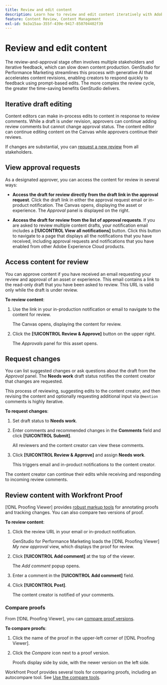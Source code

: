 ```yaml
---
title: Review and edit content
description: Learn how to review and edit content iteratively with Adobe GenStudio for Performance Marketing.
feature: Content Review, Content Management
exl-id: 9a3a15aa-355f-439e-9417-850704402f39
---
```

# Review and edit content

The review-and-approval stage often involves multiple stakeholders and iterative feedback, which can slow down content production. GenStudio for Performance Marketing streamlines this process with generative AI that accelerates content revisions, enabling creators to respond quickly to feedback using prompt-based edits. The more complex the review cycle, the greater the time-saving benefits GenStudio delivers.

## Iterative draft editing

Content editors can make in-process edits to content in response to review comments. While a draft is under revision, approvers can continue adding review comments but cannot change approval status. The content editor can continue editing content on the Canvas while approvers continue their reviews.

If changes are substantial, you can [request a new review](/help/user-guide/approvals/request-review.md#request-new-approval) from all stakeholders.

## View approval requests

As a designated approver, you can access the content for review in several ways:

* **Access the draft for review directly from the draft link in the approval request**. Click the draft link in either the approval request email or in-product notification. The Canvas opens, displaying the asset or experience. The _Approval_ panel is displayed on the right.

* **Access the draft for review from the list of approval requests**. If you are asked to review multiple content drafts, your notification email includes a **[!UICONTROL View all notifications]** button. Click this button to navigate to a page that displays all the notifications that you have received, including approval requests and notifications that you have enabled from other Adobe Experience Cloud products.

## Access content for review

You can approve content if you have received an email requesting your review and approval of an asset or experience. This email contains a link to the read-only draft that you have been asked to review. This URL is valid only while the draft is under review.

**To review content**:

1. Use the link in your in-production notification or email to navigate to the content for review.

   The Canvas opens, displaying the content for review.

1. Click the **[!UICONTROL Review & Approve]** button on the upper right.

   The _Approvals_ panel for this asset opens.

## Request changes

You can list suggested changes or ask questions about the draft from the _Approval_ panel. The **Needs work** draft status notifies the content creator that changes are requested.

This process of reviewing, suggesting edits to the content creator, and then revising the content and optionally requesting additional input via `@mention` comments is highly iterative.

**To request changes**:

1. Set draft status to **Needs work**.

1. Enter comments and recommended changes in the **Comments** field and click **[!UICONTROL Submit]**.

   All reviewers and the content creator can view these comments.

1. Click **[!UICONTROL Review & Approve]** and assign **Needs work**. 

   This triggers email and in-product notifications to the content creator.

The content creator can continue their edits while receiving and responding to incoming review comments.

## Review content with Workfront Proof

[!DNL Proofing Viewer] provides [robust markup tools](https://experienceleague.adobe.com/en/docs/workfront/using/review-and-approve-work/proofing/review-proofs-in-workfront/comment-on-a-proof/comment-on-proof-1) for annotating proofs and tracking changes. You can also compare two versions of proof. 

**To review content**:

1. Click the review URL in your email or in-product notification.

   GenStudio for Performance Marketing loads the [!DNL Proofing Viewer] _My new approval_ view, which displays the proof for review.

1. Click **[!UICONTROL Add comment]** at the top of the viewer.
   
   The _Add comment_ popup opens.

1. Enter a comment in the **[!UICONTROL Add comment]** field.

1. Click **[!UICONTROL Post]**.

   The content creator is notified of your comments.

### Compare proofs

From [!DNL Proofing Viewer], you can [compare proof versions](https://experienceleague.adobe.com/en/docs/workfront/using/workfront-proof/work-with-proofs-in-wf-proof/review-proofs-web-proofing-viewer/compare-proofs).

**To compare proofs**:

1. Click the name of the proof in the upper-left corner of [!DNL Proofing Viewer]. 

1. Click the _Compare_ icon next to a proof version.

   Proofs display side by side, with the newer version on the left side. 
   
Workfront Proof provides several tools for comparing proofs, including an autocompare tool. See [Use the compare tools](https://experienceleague.adobe.com/en/docs/workfront/using/workfront-proof/work-with-proofs-in-wf-proof/review-proofs-web-proofing-viewer/compare-proofs#use-the-compare-tools).
